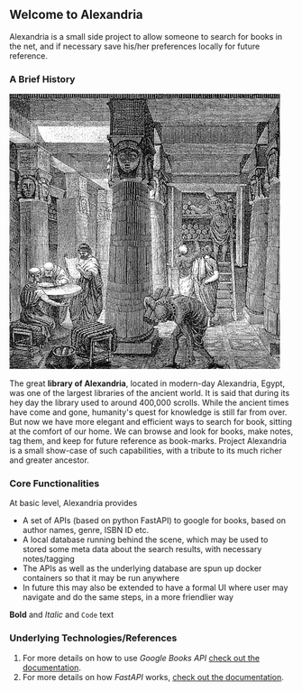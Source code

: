## Welcome to Alexandria

Alexandria is a small side project to allow someone to search for books in the net, and if necessary save his/her preferences locally for future reference.

### A Brief History

![Image](images/logo.jpg)

The great **library of Alexandria**, located in modern-day Alexandria, Egypt, was one of the largest libraries of the ancient world. It is said that during its hey day the library used to around 400,000 scrolls.
While the ancient times have come and gone, humanity's quest for knowledge is still far from over. But now we have more elegant and efficient ways to search for book, sitting at the comfort of our home. 
We can browse and look for books, make notes, tag them, and keep for future reference as book-marks.
Project Alexandria is a small show-case of such capabilities, with a tribute to its much richer and greater ancestor.

### Core Functionalities

At basic level, Alexandria provides 
- A set of APIs (based on python FastAPI) to google for books, based on author names, genre, ISBN ID etc.
- A local database running behind the scene, which may be used to stored some meta data about the search results, with necessary notes/tagging
- The APIs as well as the underlying database are spun up docker containers so that it may be run anywhere
- In future this may also be extended to have a formal UI where user may navigate and do the same steps, in a more friendlier way


**Bold** and _Italic_ and `Code` text

### Underlying Technologies/References

1. For more details on how to use _Google Books API_ [check out the documentation](https://developers.google.com/books/docs/v1/using).
2. For more details on how _FastAPI_ works, [check out the documentation](https://fastapi.tiangolo.com).
